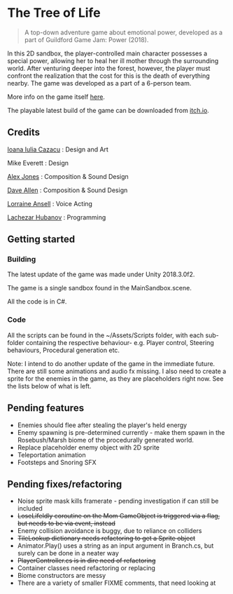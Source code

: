 # The Tree of Life

> A top-down adventure game about emotional power, developed as a part of Guildford Game Jam: Power (2018).

In this 2D sandbox, the player-controlled main character possesses a special power, allowing her to heal her ill mother through the surrounding world. After venturing deeper into the forest, however, the player must confront the realization that the cost for this is the death of everything nearby. The game was developed as a part of a 6-person team.

More info on the game itself [here](https://elhubanov.com/portfolio/the-tree-of-life/).

The playable latest build of the game can be downloaded from [itch.io](https://elhubanov.itch.io/the-tree-of-life).

## Credits
[Ioana Iulia Cazacu](https://twitter.com/GreenStorm27) : Design and Art

Mike Everett : Design

[Alex Jones](https://twitter.com/Alyx_Jones) : Composition & Sound Design

[Dave Allen](https://twitter.com/daveallenbpm) : Composition & Sound Design

[Lorraine Ansell](https://twitter.com/LAvoiceart) : Voice Acting

[Lachezar Hubanov](https://twitter.com/elhubanov) : Programming

##  Getting started
### Building

The latest update of the game was made under Unity 2018.3.0f2. 

The game is a single sandbox found in the MainSandbox.scene.

All the code is in C#.


### Code
All the scripts can be found in the ~/Assets/Scripts folder, with each sub-folder containing the respective behaviour- e.g. Player control, Steering behaviours, Procedural generation etc.

Note: I intend to do another update of the game in the immediate future. There are still some animations and audio fx missing. I also need to create a sprite for the enemies in the game, as they are placeholders right now. See the lists below of what is left.

## Pending features
* Enemies should flee after stealing the player's held energy
* Enemy spawning is pre-determined currently - make them spawn in the Rosebush/Marsh biome of the procedurally generated world.
* Replace placeholder enemy object with 2D sprite
* Teleportation animation
* Footsteps and Snoring SFX


## Pending fixes/refactoring
* Noise sprite mask kills framerate - pending investigation if can still be included
* ~~LoseLifeIdly coroutine on the Mom GameObject is triggered via a flag, but needs to be via event, instead~~
* Enemy collision avoidance is buggy, due to reliance on colliders
* ~~TileLookup dictionary needs refactoring to get a Sprite object~~
* Animator.Play() uses a string as an input argument in Branch.cs, but surely can be done in a neater way
* ~~PlayerController.cs is in dire need of refactoring~~
* Container classes need refactoring or replacing
* Biome constructors are messy
* There are a variety of smaller FIXME comments, that need looking at


